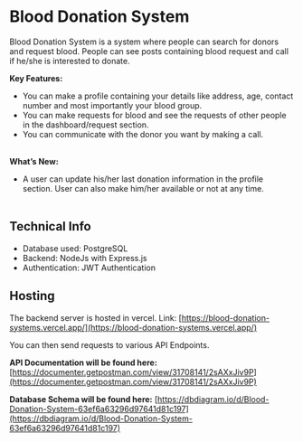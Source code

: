 # Blood Donation System
Blood Donation System is a system where people can search for donors and request blood. People can see posts containing blood request and call if he/she is interested to donate.

**Key Features:**
- You can make a profile containing your details like address, age, contact number and most importantly your blood group.
- You can make requests for blood and see the requests of other people in the dashboard/request section.
- You can communicate with the donor you want by making a call. <br><br>

**What’s New:**
- A user can update his/her last donation information in the profile section. User can also make him/her available or not at any time. <br><br>

## Technical Info

- Database used: PostgreSQL
- Backend: NodeJs with Express.js
- Authentication: JWT Authentication


## Hosting

The backend server is hosted in vercel.
Link: [https://blood-donation-systems.vercel.app/](https://blood-donation-systems.vercel.app/)

You can then send requests to various API Endpoints.

**API Documentation will be found here:** [https://documenter.getpostman.com/view/31708141/2sAXxJiv9P](https://documenter.getpostman.com/view/31708141/2sAXxJiv9P)

**Database Schema will be found here:** [https://dbdiagram.io/d/Blood-Donation-System-63ef6a63296d97641d81c197](https://dbdiagram.io/d/Blood-Donation-System-63ef6a63296d97641d81c197)
